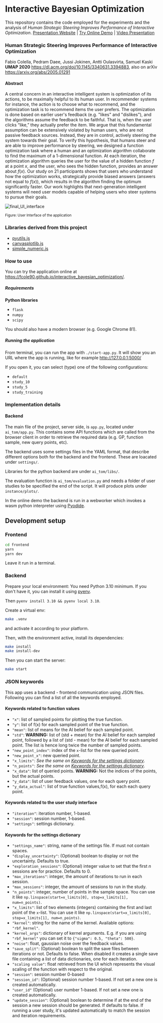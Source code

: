 # Interactive Bayesian Optimization

This repository contains the code employed for the experiments and the analysis of *Human Strategic Steering Improves Performance of Interactive Optimization*. [Presentation Website](https://fcole90.github.io/interactive_bayesian_optimization/) | [Try Online Demo](https://fcole90.github.io/interactive_bayesian_optimization/demo.html) | [Video Presentation](https://youtu.be/4noJRNVK9Ro)

### Human Strategic Steering Improves Performance of Interactive Optimization

Fabio Colella, Pedram Daee, Jussi Jokinen, Antti Oulasvirta, Samuel Kaski
<br>**UMAP 2020** <https://dl.acm.org/doi/10.1145/3340631.3394883>, also on arXiv <https://arxiv.org/abs/2005.01291>

#### Abstract

A central concern in an interactive intelligent system is optimization of its actions, to be maximally helpful to its human user. In recommender systems for instance, the action is to choose what to recommend, and the optimization task is to recommend items the user prefers. The optimization is done based on earlier user's feedback (e.g. "likes" and "dislikes"), and the algorithms assume the feedback to be faithful. That is, when the user clicks “like,” they actually prefer the item. We argue that this fundamental assumption can be extensively violated by human users, who are not passive feedback sources. Instead, they are in control, actively steering the system towards their goal. To verify this hypothesis, that humans steer and are able to improve performance by steering, we designed a function optimization task where a human and an optimization algorithm collaborate to find the maximum of a 1-dimensional function. At each iteration, the optimization algorithm queries the user for the value of a hidden function *f* at a point *x*, and the user, who sees the hidden function, provides an answer about *f*(*x*). Our study on 21 participants shows that users who understand how the optimization works, strategically provide biased answers (answers not equal to *f*(*x*)), which results in the algorithm finding the optimum significantly faster. Our work highlights that next-generation intelligent systems will need user models capable of helping users who steer systems to pursue their goals.

![final_UI_interface](https://user-images.githubusercontent.com/1292230/80922451-e0ce3a80-8d85-11ea-9b7b-f0c4bc428008.png)
<figcaption><sup>Figure: User Interface of the application</sup></figcaption>

### Libraries derived from this project

- [pyutils.js](https://github.com/fcole90/pyutils)
- [canvasplotlib.js](https://github.com/fcole90/canvasplotlib)
- [simple_numeric.js](https://github.com/fcole90/interactive_bayesian_optimization/blob/master/interactive_bayesian_optimisation/static/libs/simple_numeric.js)

### How to use

You can try the application online at <https://fcole90.github.io/interactive_bayesian_optimization/>.

##### Requirements

**Python libraries**

- `flask`
- `numpy`
- `scipy`

You should also have a modern browser (e.g. Google Chrome 81).

##### Running the application

From terminal, you can run the app with `./start-app.py`. It will show you an URL where the app is running, like for example <http://127.0.0.1:5000/>

If you open it, you can select (type) one of the following configurations:

- `default`
- `study_10`
- `study_5`
- `study_training`

### Implementation details

#### Backend

The main file of the project, server side, is `app.py`, located under `ai_tom/app.py`. This contains some
API functions which are called from the browser client in order to retrieve the required data (e.g. GP,
function sample, new query points, etc).

The backend uses some settings files in the YAML format, that describe different options both for
the backend and the frontend. These are loacated under `settings/`.

Libraries for the python backend are under `ai_tom/libs/`.

The evaluation function is `ai_tom/evaluation.py` and needs a folder of user studies to be specified
the end of the script. It will produce plots under `instance/plots/`.

In the online demo the backend is run in a webworker which invokes a wasm python interpreter using [Pyodide](https://pyodide.readthedocs.io/en/latest/index.html).

## Development setup

### Frontend

```sh
cd frontend
yarn
yarn dev
```

Leave it run in a terminal.

### Backend

Prepare your local environment:
You need Python 3.10 minimum. If you don't have it, you can install it using [pyenv](https://github.com/pyenv/pyenv#how-it-works).

Then `pyenv install 3.10 && pyenv local 3.10`.

Create a virtual env:

```sh
make .venv
```

and activate it according to your platform.

Then, with the environment active, install its dependencies:

```sh
make install
make install-dev
```

Then you can start the server:

```sh
make start
```

### JSON keywords

This app uses a backend - frontend communication using JSON files.
Following you can find a list of all the keywords employed.

#### Keywords related to function values

- `"x"`: list of sampled points for plotting the true function.
- `"y"`: list of f(x) for each sampled point of the true function.
- `"mean"`: list of means for the AI belief for each sampled point.
- `"std"`: **WARNING:** list of (std + mean) for the AI belief for each sampled point,
followed by a list of (std - mean) for the AI belief for each sampled point.
The list is hence long twice the number of sampled points.
- `"new_point_index"`: index of the `x`-list for the new queried point.
- `"new_point_x"`: new queried point.
- `"x_limits"`: *See the same on [Keywords for the settings dictionary](#keywords-for-the-settings-dictionary)*.
- `"n_points"`: *See the same on [Keywords for the settings dictionary](#keywords-for-the-settings-dictionary)*.
- `"x_data"`: list of queried points. **WARNING:** Not the indices of the points, but the actual points.
- `"y_data"`: list of user feedback values, one for each query point.
- `"y_data_actual"`: list of true function values,f(x), for each each query point.

#### Keywords related to the user study interface

- `"iteration"`: iteration number, 1-based.
- `"session"`: session number, 1-based.
- `"settings"`: settings dictionary.

#### Keywords for the settings dictionary

- `"settings_name"`: string, name of the settings file. If must not contain spaces.
- `"display_uncertainty"`: (Optional) boolean to display or not the uncertainty. Defaults to true.
- `"exploration_sessions"`: (Optional) integer value to set that the first *n* sessions are for practice. Defaults to 0.
- `"max_iterations"`: integer, the amount of iterations to run in each session.
- `"max_sessions"`: integer, the amount of sessions to run in the study.
- `"n_points"`: integer, number of points in the sample space. You can use it like `np.linspace(start=x_limits[0], stop=x_limits[1], num=n_points)`.
- `"x_limits"`: list of two elements (integers) containing the first and last point of the `x`-list.
You can use it like `np.linspace(start=x_limits[0], stop=x_limits[1], num=n_points)`.
- `"kernel"`: string for the name of the kernel. Available options:
    `"rbf_kernel"`.
- `"kernel_args"`: dictionary of kernel arguments. E.g. if you are using `"rbf_kernel"`
 you can set it to `{"sigma": 0.5, "theta": 500}`.
- `"noise"`: float, gaussian noise over the feedback values.
- `"save_split"`: (Optional) boolean to split the save files between iterations or not. Defaults to false.
When disabled it creates a single save file containing a list of data dictionaries, one for each iteration.
- `"scaling value"`: float retrieved from the UI which represents the visual scaling of the function with respect to
the original.
- `"session"`: session number 0-based
- `"session_id"`: (Optional) session number 1-based. If not set a new one is created automatically.
- `"user_id"` (Optional) user number 1-based. If not set a new one is created automatically.
- `"update_session"`: (Optional) boolean to determine if at the end of the session a new session should be generated.
If defaults to false. If running a user study, it's updated automatically to match the session and iteration
requirements.
